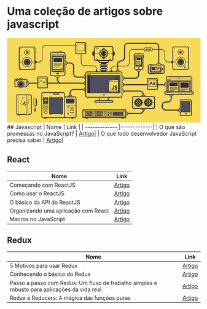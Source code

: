 # Uma coleção de artigos sobre javascript
<img src="js.jpg">
## Javascript
| Nome          | Link            |
| ------------- |-------------|
| O que são promessas no JavaScript? | <a href="http://blog.taller.net.br/o-que-sao-promessas-javascript/">Artigo</a>|
| O que todo desenvolvedor JavaScript precisa saber | <a href="http://imasters.com.br/front-end/javascript/o-que-todo-desenvolvedor-javascript-precisa-saber/?trace=1519021197&source=single">Artigo</a>|

## React
| Nome          | Link            |
| ------------- |-------------|
| Começando com ReactJS | <a href="https://willianjusten.com.br/comecando-com-react/">Artigo</a>|
|Como usar o ReactJS     | <a href="https://willianjusten.com.br/como-usar-o-reactjs/">Artigo</a> |
|O básico da API do ReactJS    | <a href="https://willianjusten.com.br/o-basico-da-api-do-reactjs/">Artigo</a> |
|Organizando uma aplicação com React    | <a href="http://imasters.com.br/desenvolvimento/organizando-uma-aplicacao-com-react/?trace=1519021197&source=category-archive">Artigo</a> |
|Macros no JavaScript    | <a href="https://medium.com/@victorvoid/macros-no-javascript-cdabe63ba35c#.9ylwf2cio">Artigo</a> |

## Redux
| Nome          | Link            |
| ------------- |-------------|
| 5 Motivos para usar Redux | <a href="https://medium.com/getty-blog-brasil/5-motivos-para-aprender-redux-6ac730f3f1f2#.wvnvuac8s">Artigo</a>|
|Conhecendo o básico do Redux     | <a href="https://blog.coderockr.com/conhecendo-o-b%C3%A1sico-do-redux-7315bcf09cef#.7t2g8tgvo">Artigo</a> |
| Passo a passo com Redux: Um fluxo de trabalho simples e robusto para aplicações da vida real | <a href="https://medium.com/nossa-coletividad/passo-a-passo-com-redux-um-fluxo-de-trabalho-simples-e-robusto-para-aplica%C3%A7%C3%B5es-da-vida-real-9b8f8236a1cb#.zcbjeh44x">Artigo</a> |
| Redux e Reducers: A mágica das funções puras | <a href="https://medium.com/@oieduardorabelo/redux-e-reducers-a-m%C3%A1gica-das-fun%C3%A7%C3%B5es-puras-65e5beb093d8#.hijob3lyj">Artigo</a>|
